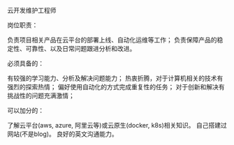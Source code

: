 云开发维护工程师

岗位职责：

负责项目相关产品在云平台的部署上线、自动化运维等工作；
负责保障产品的稳定性、可靠性、以及日常问题跟进分析和改进。

必须具备的：

有较强的学习能力、分析及解决问题能力；
热衷折腾，对于计算机相关的技术有强烈的探索热情；
偏好使用自动化的方式完成重复性的任务；
对于创新和解决有挑战性的问题充满激情；

可以加分的：

了解云平台(aws, azure, 阿里云等)或云原生(docker, k8s)相关知识。
自己搭建过网站(不是blog)。
良好的英文沟通能力。
